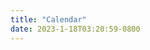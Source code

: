 ```yaml
---
title: "Calendar"
date: 2023-1-18T03:20:59-0800
---
```


<!-- Start of Meetings Embed Script -->
<div class="meetings-iframe-container" data-src="https://meetings.hubspot.com/george-sudarkoff?embed=true"></div>
<script type="text/javascript" src="https://static.hsappstatic.net/MeetingsEmbed/ex/MeetingsEmbedCode.js"></script>
<!-- End of Meetings Embed Script -->

